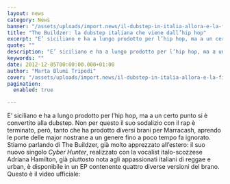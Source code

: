 ```yaml
---
layout: news
category: News
banner: "/assets/uploads/import.news/il-dubstep-in-italia-allora-e-la-fine.jpg"
title: "The Buildzer: la dubstep italiana che viene dall’hip hop"
excerpt: "E’ siciliano e ha a lungo prodotto per l’hip hop, ma a un certo punto si è convertito alla dubstep. Non per questo il suo sodalizio con il rap è terminato, però, tanto che ha prodotto diversi brani per Marracash, aprendo le porte delle major nostrane a un genere fino a poco tempo fa ignorato. [&hellip"
quote: ""
description: "E’ siciliano e ha a lungo prodotto per l’hip hop, ma a un certo punto si è convertito alla dubstep. Non per questo il suo sodalizio con il rap è terminato, però, tanto che ha prodotto diversi brani per Marracash, aprendo le porte delle major nostrane a un genere fino a poco tempo fa ignorato. [&hellip"
keywords: ""
date: 2012-12-05T00:00:00.000+01:00
author: "Marta Blumi Tripodi"
cover: "/assets/uploads/import.news/il-dubstep-in-italia-allora-e-la-fine.jpg"
pagination:
  enabled: true

---
```


E’ siciliano e ha a lungo prodotto per l’hip hop, ma a un certo punto si è convertito alla dubstep. Non per questo il suo sodalizio con il rap è terminato, però, tanto che ha prodotto diversi brani per Marracash, aprendo le porte delle major nostrane a un genere fino a poco tempo fa ignorato. Stiamo parlando di The Buildzer, già molto apprezzato all’estero: il suo nuovo singolo _Cyber Hunter_, realizzato con la vocalist italo-scozzese Adriana Hamilton, già piuttosto nota agli appassionati italiani di reggae e urban, è disponibile in un EP contenente quattro diverse versioni del brano. Questo è il video ufficiale:

  